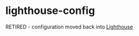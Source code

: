 # lighthouse-config

RETIRED - configuration moved back into [Lighthouse](https://github.com/jenkins-x/lighthouse)
